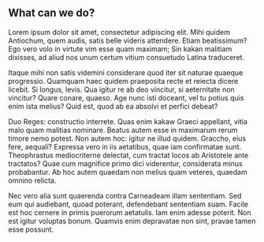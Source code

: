 ## What can we do?

Lorem ipsum dolor sit amet, consectetur adipiscing elit. Mihi quidem Antiochum, quem audis, satis belle videris attendere. Etiam beatissimum? Ego vero volo in virtute vim esse quam maximam; Sin kakan malitiam dixisses, ad aliud nos unum certum vitium consuetudo Latina traduceret.

Itaque mihi non satis videmini considerare quod iter sit naturae quaeque progressio. Quamquam haec quidem praeposita recte et reiecta dicere licebit. Si longus, levis. Qua igitur re ab deo vincitur, si aeternitate non vincitur? Quare conare, quaeso. Age nunc isti doceant, vel tu potius quis enim ista melius? Quid est, quod ab ea absolvi et perfici debeat?

Duo Reges: constructio interrete. Quas enim kakaw Graeci appellant, vitia malo quam malitias nominare. Beatus autem esse in maximarum rerum timore nemo potest. Non autem hoc: igitur ne illud quidem. Graccho, eius fere, aequalí? Expressa vero in iis aetatibus, quae iam confirmatae sunt. Theophrastus mediocriterne delectat, cum tractat locos ab Aristotele ante tractatos? Quae cum magnifice primo dici viderentur, considerata minus probabantur. Ab hoc autem quaedam non melius quam veteres, quaedam omnino relicta.

Nec vero alia sunt quaerenda contra Carneadeam illam sententiam. Sed eum qui audiebant, quoad poterant, defendebant sententiam suam. Facile est hoc cernere in primis puerorum aetatulis. Iam enim adesse poterit. Non est igitur voluptas bonum. Quamvis enim depravatae non sint, pravae tamen esse possunt. 